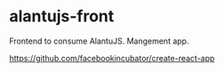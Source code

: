 # alantujs-front

Frontend to consume AlantuJS. Mangement app.

https://github.com/facebookincubator/create-react-app